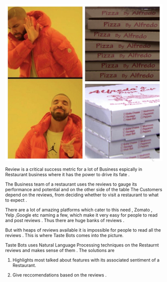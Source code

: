 
![alt text](/Image/alfredo.jpg)

Review is a critical success metric for a lot of Business espically in Restaurant business where it has the power to drive its fate . 

The Business team of a restaurant uses the reviews to gauge its performance and potential and on the other side of the table The Customers depend on the reviews, from deciding whether to visit a restaurant to what to expect .

There are a lot of amazing platforms which cater to this need , Zomato , Yelp ,Google etc naming a few, which make it very easy for people to read and post reviews . Thus there are huge banks of reviews . 

But with heaps of reviews available it is impossible for people to read all the reviews . This is where Taste Bots comes into the picture.


Taste Bots uses Natural Language Processing techniques on the Restaurnt reviews and makes sense of them . The solutions are

1) Highlights most talked about features with its associated sentiment of a Restaurant.

2) Give reccomendations based on the reviews .
